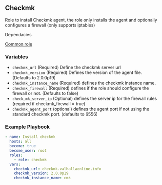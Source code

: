 ## Checkmk

Role to install Checkmk agent, the role only installs the agent and optionally configures a firewall (only supports iptables)

Dependacies

[Common role](https://gitlab.valhallaonline.info/valhallaonline/ansible-roles/common)

### Variables

- `checkmk_url` (Required) Define the checkmk server url
- `checkmk_version` (Required) Defines the version of the agent file. (Defaults to 2.0.0p19)
- `checkmk_instance_name` (Required) defines the checkmk instance name.
- `checkmk_firewall` (Required) defines if the role should configure the firewall or not. (Defaults to false)
- `check_mk_server_ip` (Optional) defines the server ip for the firewall rules (required if checkmk_firewall = true)
- `checkmk_agent_port` (optional) defines the agent port if not using the standard checkmk port. (defaults to 6556)

### Example Playbook

```yaml
- name: Install checkmk
  hosts: all
  become: true
  become_user: root
  roles:
    - role: checkmk
  vars:
    checkmk_url: checkmk.valhallaonline.info
    checkmk_version: 2.0.0p19
    checkmk_instance_name: cmk
```
